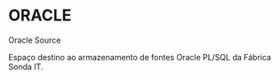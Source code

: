 ORACLE
======

Oracle Source

Espaço destino ao armazenamento de fontes Oracle PL/SQL da Fábrica Sonda IT.

